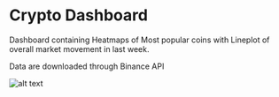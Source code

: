 # Crypto Dashboard
Dashboard containing Heatmaps of Most popular coins with Lineplot of overall market movement in last week.

Data are downloaded through Binance API

![alt text](https://user-images.githubusercontent.com/74175283/137085519-5352826a-003c-4310-b1a9-8b9f5ed87688.png)
